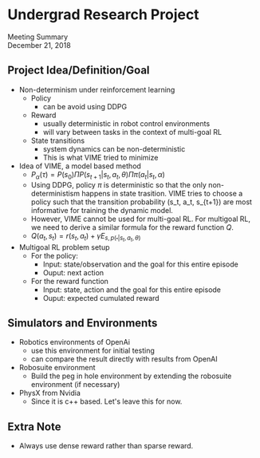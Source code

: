 # Undergrad Research Project
Meeting Summary<br>
December 21, 2018

## Project Idea/Definition/Goal
  - Non-determinism under reinforcement learning
    - Policy 
      - can be avoid using DDPG
    - Reward
      - usually deterministic in robot control environments
      - will vary between tasks in the context of multi-goal RL
    - State transitions
      - system dynamics can be non-deterministic
      - This is what VIME tried to minimize
  - Idea of VIME, a model based method
    - $P_\alpha(\tau)=P(s_0)\Pi P(s_{t+1}|s_t ,a_t ,\theta)\Pi \pi(a_t|s_t,\alpha)$
    - Using DDPG, policy $\pi$ is deterministic so that the only non-deterministism happens in state trasition. VIME tries to choose a policy such that the transition probability (s_t, a_t, s_{t+1}) are most informative for training the dynamic model.
    - However, VIME cannot be used for multi-goal RL. For multigoal RL, we need to derive a similar formula for the reward function $Q$.
    - $Q(a_t, s_t) = r(s_t, a_t) + \gamma E_{s, p(\centerdot|s_t, a_t, \theta)}$
  - Multigoal RL problem setup
    - For the policy:
      - Input: state/observation and the goal for this entire episode
      - Ouput: next action
    - For the reward function
      - Input: state, action and the goal for this entire episode
      - Ouput: expected cumulated reward

## Simulators and Environments
  - Robotics environments of OpenAi
    - use this environment for initial testing
    - can compare the result directly with results from OpenAI
  - Robosuite environment
    - Build the peg in hole environment by extending the robosuite environment (if necessary)
  - PhysX from Nvidia
    - Since it is c++ based. Let's leave this for now.

## Extra Note
  - Always use dense reward rather than sparse reward.


